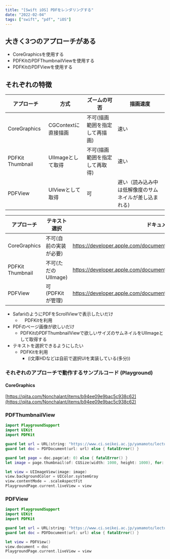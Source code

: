 ```yaml
---
title: "[Swift iOS] PDFをレンダリングする"
date: "2022-02-04"
tags: ["swift", "pdf", "iOS"]
---
```


## 大きく3つのアプローチがある
- CoreGraphicsを使用する
- PDFKitのPDFThumbnailViewを使用する
- PDFKitのPDFViewを使用する

## それぞれの特徴

|アプローチ|方式|ズームの可否|描画速度|
|---|---|---|---|
|CoreGraphics|CGContextに直接描画|不可(描画範囲を指定して再描画)|速い|
|PDFKit Thumbnail|UIImageとして取得|不可(描画範囲を指定して再取得)|速い|
|PDFView|UIViewとして取得|可|遅い（読み込み中は低解像度のサムネイルが差し込まれる)|


|アプローチ|テキスト選択|ドキュメント|iOS Ver|
|---|---|---|---|
|CoreGraphics|不可(自前の実装が必要)|https://developer.apple.com/documentation/coregraphics/cgpdfdocument|iOS 2.0+|
|PDFKit Thumbnail|不可(ただのUIImage)|https://developer.apple.com/documentation/pdfkit/pdfview|iOS 11.0+|
|PDFView|可(PDFKitが管理)|https://developer.apple.com/documentation/pdfkit/pdfthumbnailview|iOS 11.0+|


- SafariのようにPDFをScrollViewで表示したいだけ
    - 　PDFKitを利用
- PDFのページ画像が欲しいだけ
    - PDFKitのPDFThumbnailViewで欲しいサイズのサムネイルをUIImageとして取得する
- テキストを選択できるようにしたい
    - PDFKitを利用
        - (i文庫HDなどは自前で選択UIを実装している(多分))

### それぞれのアプローチで動作するサンプルコード (Playground)
#### CoreGraphics
[https://qiita.com/Nonchalant/items/b94ee09e9bac5c938c62](https://qiita.com/Nonchalant/items/b94ee09e9bac5c938c62)

### PDFThumbnailView
```swift
import PlaygroundSupport
import UIKit
import PDFKit

guard let url = URL(string: "https://www.ci.seikei.ac.jp/yamamoto/lecture/automaton/text.pdf") else { fatalError() }
guard let doc = PDFDocument(url: url) else { fatalError() }

guard let page = doc.page(at: 0) else { fatalError() }
let image = page.thumbnail(of: CGSize(width: 1000, height: 1000), for: PDFDisplayBox.trimBox)

let view = UIImageView(image: image)
view.backgroundColor = UIColor.systemGray
view.contentMode = .scaleAspectFit
PlaygroundPage.current.liveView = view
```

### PDFView
```swift
import PlaygroundSupport
import UIKit
import PDFKit

guard let url = URL(string: "https://www.ci.seikei.ac.jp/yamamoto/lecture/automaton/text.pdf") else { fatalError() }
guard let doc = PDFDocument(url: url) else { fatalError() }

let view = PDFView()
view.document = doc
PlaygroundPage.current.liveView = view
```